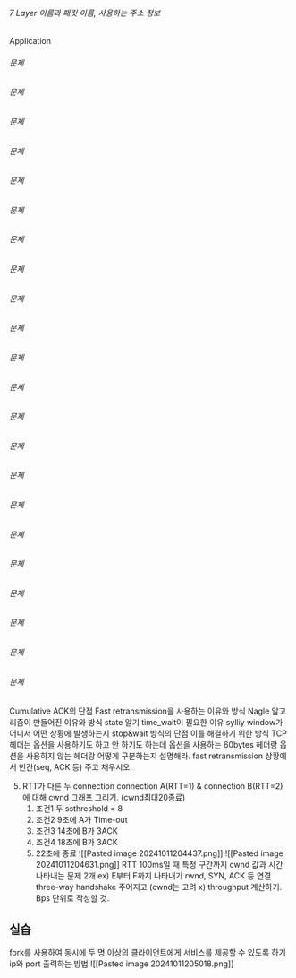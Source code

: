 ###### 7 Layer 이름과 패킷 이름, 사용하는 주소 정보
Application
###### 문제
###### 문제
###### 문제
###### 문제
###### 문제
###### 문제
###### 문제
###### 문제
###### 문제
###### 문제
###### 문제
###### 문제
###### 문제
###### 문제
###### 문제
###### 문제
###### 문제
###### 문제
###### 문제
###### 문제
###### 문제
###### 문제
















Cumulative ACK의 단점
Fast retransmission을 사용하는 이유와 방식
Nagle 알고리즘이 만들어진 이유와 방식
state 알기
time_wait이 필요한 이유
sylliy window가 어디서 어떤 상황에 발생하는지
stop&wait 방식의 단점
이를 해결하기 위한 방식
TCP 헤더는 옵션을 사용하기도 하고 안 하기도 하는데 옵션을 사용하는 60bytes 헤더랑 옵션을 사용하지 않는 헤더랑 어떻게 구분하는지 설명해라.
fast retransmission 상황에서 빈칸(seq, ACK 등) 주고 채우시오.


5. RTT가 다른 두 connection connection A(RTT=1) & connection B(RTT=2) 에 대해 cwnd 그래프 그리기. (cwnd최대20종료)
	1. 조건1 두 ssthreshold = 8
	2. 조건2 9초에 A가 Time-out
	3. 조건3 14초에 B가 3ACK
	4. 조건4 18초에 B가 3ACK
	5. 22초에 종료
![[Pasted image 20241011204437.png]]
![[Pasted image 20241011204631.png]]
RTT 100ms일 때 특정 구간까지 cwnd 값과 시간 나타내는 문제 2개
ex) E부터 F까지 나타내기
rwnd, SYN, ACK 등 연결 three-way handshake 주어지고 (cwnd는 고려 x) throughput 계산하기. Bps 단위로 작성할 것.
## 실습
fork를 사용하여 동시에 두 명 이상의 클라이언트에게 서비스를 제공할 수 있도록 하기
ip와 port 출력하는 방법
![[Pasted image 20241011205018.png]]